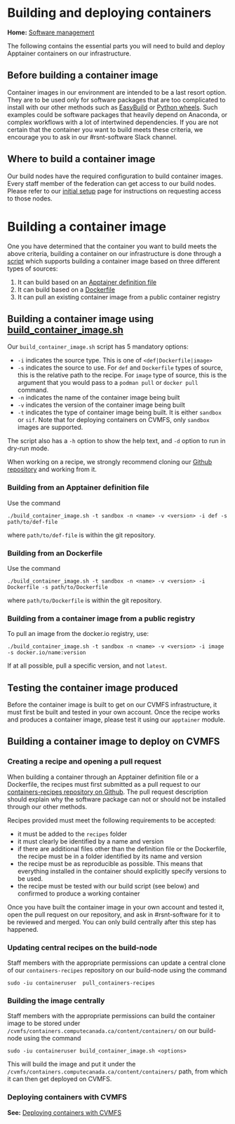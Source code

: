 # Building and deploying containers

**Home:** [Software management](INDEX.md)

The following contains the essential parts you will need to build and deploy Apptainer containers on our
infrastructure. 

## Before building a container image
Container images in our environment are intended to be a last resort option. They are to be used only for software packages that are too complicated to install with our other methods such as [EasyBuild](easybuild.md) or [Python wheels](python.md). Such examples could be software packages that heavily depend on Anaconda, or complex workflows with a lot of intertwined dependencies. If you are not certain that the container you want to build meets these criteria, we encourage you to ask in our #rsnt-software Slack channel. 

## Where to build a container image 
Our build nodes have the required configuration to build container images. Every staff member of the federation can get access to our build nodes. Please refer to our [initial setup](https://github.com/ComputeCanada/software-stack/blob/containers-doc/doc/setup.md#before-you-begin) page for instructions on requesting access to those nodes.


# Building a container image
One you have determined that the container you want to build meets the above criteria, building a container on our infrastructure is done through a [script](https://github.com/ComputeCanada/containers-recipes/blob/main/build_container_image.sh) which supports building a container image based on three different types of sources:
1. It can build based on an [Apptainer definition file](https://apptainer.org/docs/user/main/definition_files.html)
2. It can build based on a [Dockerfile](https://docs.docker.com/engine/reference/builder)
3. It can pull an existing container image from a public container registry

## Building a container image using [build_container_image.sh](https://github.com/ComputeCanada/containers-recipes/blob/main/build_container_image.sh)
Our `build_container_image.sh` script has 5 mandatory options: 
* `-i` indicates the source type. This is one of `<def|Dockerfile|image>`
* `-s` indicates the source to use. For `def` and `Dockerfile` types of source, this is the relative path to the recipe. For `image` type of source, this is the argument that you would pass to a `podman pull` or `docker pull` command. 
* `-n` indicates the name of the container image being built
* `-v` indicates the version of the container image being built
* `-t` indicates the type of container image being built. It is either `sandbox` or `sif`. Note that for deploying containers on CVMFS, only `sandbox` images are supported. 

The script also has a `-h` option to show the help text, and `-d` option to run in dry-run mode. 

When working on a recipe, we strongly recommend cloning our [Github repository](https://github.com/ComputeCanada/containers-recipes) and working from it. 

### Building from an Apptainer definition file
Use the command
```
./build_container_image.sh -t sandbox -n <name> -v <version> -i def -s path/to/def-file
``` 
where `path/to/def-file` is within the git repository. 

### Building from an Dockerfile
Use the command
```
./build_container_image.sh -t sandbox -n <name> -v <version> -i Dockerfile -s path/to/Dockerfile
``` 
where `path/to/Dockerfile` is within the git repository. 

### Building from a container image from a public registry
To pull an image from the docker.io registry, use: 
```
./build_container_image.sh -t sandbox -n <name> -v <version> -i image -s docker.io/name:version
``` 
If at all possible, pull a specific version, and not `latest`. 

## Testing the container image produced
Before the container image is built to get on our CVMFS infrastructure, it must first be built and tested in your own account. Once the recipe works and produces a container image, please test it using our `apptainer` module.

## Building a container image to deploy on CVMFS
### Creating a recipe and opening a pull request
When building a container through an Apptainer definition file or a Dockerfile, the recipes must first submitted as a pull request to our [containers-recipes repository on Github](https://github.com/ComputeCanada/containers-recipes/tree/main). The pull request description should explain why the software package can not or should not be installed through our other methods. 

Recipes provided must meet the following requirements to be accepted:
* it must be added to the `recipes` folder
* it must clearly be identified by a name and version
* if there are additional files other than the definition file or the Dockerfile, the recipe must be in a folder identified by its name and version
* the recipe must be as reproducible as possible. This means that everything installed in the container should explicitly specify versions to be used. 
* the recipe must be tested with our build script (see below) and confirmed to produce a working container

Once you have built the container image in your own account and tested it, open the pull request on our repository, and ask in #rsnt-software for it to be reviewed and merged. You can only build centrally after this step has happened. 

### Updating central recipes on the build-node
Staff members with the appropriate permissions can update a central clone of our `containers-recipes` repository on our build-node using the command
```
sudo -iu containeruser  pull_containers-recipes
``` 

### Building the image centrally
Staff members with the appropriate permissions can build the container image to be stored under `/cvmfs/containers.computecanada.ca/content/containers/` on our build-node using the command
```
sudo -iu containeruser build_container_image.sh <options>
``` 

This will build the image and put it under the `/cvmfs/containers.computecanada.ca/content/containers/` path, from which it can then get deployed on CVMFS.

### Deploying containers with CVMFS

**See:** [Deploying containers with CVMFS](cvmfs.md#deploying-containers-with-cvmfs)

